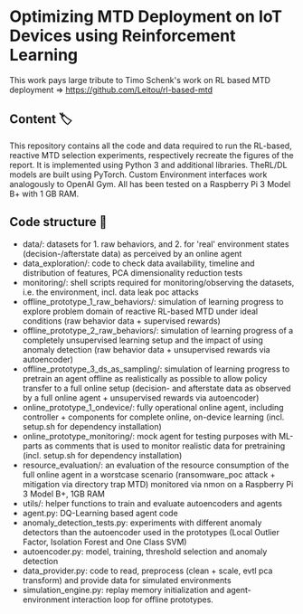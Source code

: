 # Optimizing MTD Deployment on IoT Devices using Reinforcement Learning

This work pays large tribute to Timo Schenk's work on RL based MTD deployment
=> https://github.com/Leitou/rl-based-mtd

## Content :label:
This repository contains all the code and data required to run the RL-based, reactive MTD selection experiments, 
respectively recreate the figures of the report. It is implemented using Python 3 and additional libraries. 
TheRL/DL models are built using PyTorch. Custom Environment interfaces work analogously to OpenAI Gym.
All has been tested on a Raspberry Pi 3 Model B+ with 1 GB RAM.


## Code structure :book:
- data/: datasets for 1. raw behaviors, and 2. for 'real' environment states (decision-/afterstate data) as perceived by an online agent
- data_exploration/: code to check data availability, timeline and distribution of features, PCA dimensionality reduction tests
- monitoring/: shell scripts required for monitoring/observing the datasets, i.e. the environment, incl. data leak poc attacks
- offline_prototype_1_raw_behaviors/: simulation of learning progress to explore problem domain of reactive RL-based MTD under ideal conditions (raw behavior data + supervised rewards)
- offline_prototype_2_raw_behaviors/: simulation of learning progress of a completely unsupervised learning setup and the impact of using anomaly detection (raw behavior data + unsupervised rewards via autoencoder)
- offline_prototype_3_ds_as_sampling/: simulation of learning progress to pretrain an agent offline as realistically as possible to allow policy transfer to a full online setup (decision- and afterstate data as observed by a full online agent + unsupervised rewards via autoencoder)
- online_prototype_1_ondevice/: fully operational online agent, including controller + components for complete online, on-device learning (incl. setup.sh for dependency installation)
- online_prototype_monitoring/: mock agent for testing purposes with ML-parts as comments that is used to monitor realistic data for pretraining (incl. setup.sh for dependency installation)
- resource_evaluation/: an evaluation of the resource consumption of the full online agent in a worstcase scenario (ransomware_poc attack + mitigation via directory trap MTD) monitored via nmon on a Raspberry Pi 3 Model B+, 1GB RAM
- utils/: helper functions to train and evaluate autoencoders and agents
- agent.py: DQ-Learning based agent code
- anomaly_detection_tests.py: experiments with different anomaly detectors than the autoencoder used in the prototypes (Local Outlier Factor, Isolation Forest and One Class SVM)
- autoencoder.py: model, training, threshold selection and anomaly detection
- data_provider.py: code to read, preprocess (clean + scale, evtl pca transform) and provide data for simulated environments
- simulation_engine.py: replay memory initialization and agent-environment interaction loop for offline prototypes.
